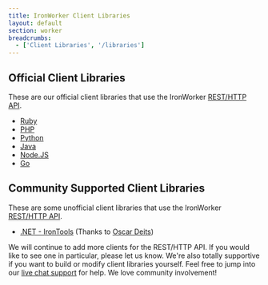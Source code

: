 ```yaml
---
title: IronWorker Client Libraries
layout: default
section: worker
breadcrumbs:
  - ['Client Libraries', '/libraries']
---
```


## Official Client Libraries

These are our official client libraries that use the IronWorker <a href="/worker/reference/api">REST/HTTP API</a>.&nbsp;<br>
<div>
<ul class="libs">
	<li><a href="https://github.com/iron-io/iron_worker_ruby_ng" target="_blank" data-lang="ruby">Ruby</a></li>
	<li><a href="https://github.com/iron-io/iron_worker_php" target="_blank" data-lang="php">PHP</a></li>
	<li><a href="https://github.com/iron-io/iron_worker_python" target="_blank" data-lang="python">Python</a></li>
	<li><a href="https://github.com/iron-io/iron_worker_java" target="_blank" data-lang="java">Java</a></li>
	<li><a href="https://github.com/iron-io/iron_worker_node" target="_blank" data-lang="node">Node.JS</a></li>
	<li><a href="https://github.com/iron-io/iron_go" target="_blank" data-lang="go">Go</a></li>
</ul>
</div>

## Community Supported Client Libraries

These are some unofficial client libraries that use the IronWorker <a href="/worker/reference/api">REST/HTTP API</a>.&nbsp;<br>
<div>
<ul>
	<li><a href="https://github.com/odeits/IronTools" target="_blank">.NET - IronTools</a> (Thanks to <a href="https://github.com/odeits" target="_blank">Oscar Deits</a>)</li>
</ul>
</div>

We will continue to add more clients for the REST/HTTP API. If you would like to see one in particular, please let us know.
We're also totally supportive if you want to build or modify client libraries yourself. Feel free to jump into our
[live chat support](http://get.iron.io/chat) for help. We love community involvement!
